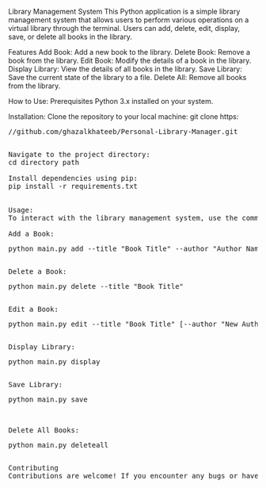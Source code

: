 Library Management System
This Python application is a simple library management system that allows users to perform various operations on a virtual library through the terminal. Users can add, delete, edit, display, save, or delete all books in the library.

Features
Add Book: Add a new book to the library.
Delete Book: Remove a book from the library.
Edit Book: Modify the details of a book in the library.
Display Library: View the details of all books in the library.
Save Library: Save the current state of the library to a file.
Delete All: Remove all books from the library.

How to Use:
Prerequisites
Python 3.x installed on your system.

Installation:
Clone the repository to your local machine:
git clone https:
<pre>
//github.com/ghazalkhateeb/Personal-Library-Manager.git
<pre>

Navigate to the project directory:
cd directory path

Install dependencies using pip:
pip install -r requirements.txt


Usage:
To interact with the library management system, use the command-line interface (CLI) provided. Below are the available commands:

Add a Book:
<pre>
python main.py add --title "Book Title" --author "Author Name" --year "Publication Year" --genre "Book Genre" 
<pre>

Delete a Book:
<pre>
python main.py delete --title "Book Title"
<pre>

Edit a Book:
<pre>
python main.py edit --title "Book Title" [--author "New Author Name"] [--year "New Publication Year"] [--genre "New Book Genre"]
<pre>

Display Library:
<pre>
python main.py display
<pre>

Save Library:
<pre>
python main.py save
<pre>


Delete All Books:
<pre>
python main.py deleteall
<pre>

Contributing
Contributions are welcome! If you encounter any bugs or have suggestions for improvements, please feel free to open an issue or submit a pull request.



